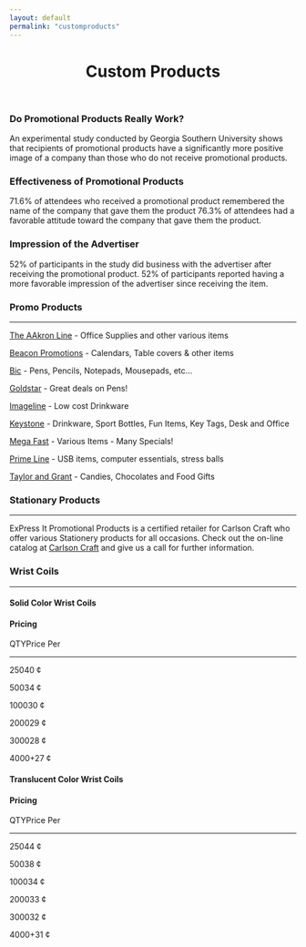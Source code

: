 ```yaml
---
layout: default
permalink: "customproducts"
---
```


<header class="site-header">
  <div class="underlay-promotional">
    <div class="title-head">
      <h1 class="site-title font1">Custom Products</h1>
    </div>
  </div>
</header>

<div class="containter customproducts-con"  id="promoproducts">

  <div class="col-md-4 promo-snippet">
    <h3 class="font1">Do Promotional Products Really Work?</h3>
    <p>An experimental study conducted by Georgia Southern University shows that recipients of promotional products have a significantly more positive image of a company than those who do not receive promotional products.</p>
  </div>

  <div class="col-md-4 promo-snippet">
    <h3 class="font1">Effectiveness of Promotional Products</h3>
    <p>71.6% of attendees who received a promotional product remembered the name of the company that gave them the product 76.3% of attendees had a favorable attitude toward the company that gave them the product.</p>
  </div>

  <div class="col-md-4 promo-snippet" id="Stationaryproducts">
    <h3 class="font1 need-break">Impression of the Advertiser</h3>
    <p>52% of participants in the study did business with the advertiser after receiving the promotional product. 52% of participants reported having a more favorable impression of the advertiser since receiving the item.</p>
  </div>


<div class="col-md-4 col-md-offset-1">
  <div class="list-title">
    <h3 class="font1">Promo Products</h3>
    <hr />
  </div>
  <div class="list-links">
    <p class="font1"><a href="http://www.aakronline.com/">The AAkron Line</a> - <span class="link-des">Office Supplies and other various items</span></p>
    <p class="font1"><a href="http://www.beaconpromotions.com/">Beacon Promotions</a> - <span class="link-des">Calendars, Table covers & other items</span></p>
    <p class="font1"><a href="https://online.bicgraphic.com/sites/bicgraphic/global_landing.html">Bic</a> - <span class="link-des">Pens, Pencils, Notepads, Mousepads, etc...</span></p>
    <p class="font1"><a href="http://www.goldstarpens.com/UI/Default.aspx">Goldstar</a> - <span class="link-des">Great deals on Pens!</span></p>
    <p class="font1"><a href="http://www.mugmonkey.com/">Imageline</a> - <span class="link-des">Low cost Drinkware</span></p>
    <p class="font1"><a href="http://www.keystoneline.com/">Keystone</a> - <span class="link-des">Drinkware, Sport Bottles, Fun Items, Key Tags, Desk and Office</span></p>
    <p class="font1"><a href="http://www.megafastline.com/">Mega Fast</a> - <span class="link-des">Various Items - Many Specials!</span></p>
    <p class="font1"><a href="http://www.primeline.com/">Prime Line</a> - <span class="link-des">USB items, computer essentials, stress balls</span></p>
    <p class="font1"><a href="http://www.chocolateinn.com//intro">Taylor and Grant</a> - <span class="link-des">Candies, Chocolates and Food Gifts</span></p>
  </div>
</div>

<div class="col-md-4 col-md-offset-1 stattt">
  <div class="stat">
    <h3 class="font1">Stationary Products</h3>
    <hr />
  </div>
  <div class="stat-snippet">
    <p>ExPress It Promotional Products is a certified retailer for Carlson Craft who offer various Stationery products for all occasions.
    Check out the on-line catalog at <a href="http://viewonly.carlsoncraft.com">Carlson Craft</a> and give us a call for further information.</p>
  </div>
</div>

  <div class="col-md-6 coil-title">
    <h3 class="font1" id="wristcoils">Wrist Coils</h3>
    <hr />
  </div>
  <div class="col-md-3 solid-coil">
    <div class="solid-price">
    <h4 class="font1 fade-out">Solid Color Wrist Coils</h4>
      <div class="fade-in font1 category-title">
        <h4>Pricing</h4>
        <p><span class="qty">QTY</span><span class="per">Price Per</span></p>
        <hr />
        <p><span class="qty2">250</span><span class="per2">40 &#162;</span></p>
        <p><span class="qty2">500</span><span class="per2">34 &#162;</span></p>
        <p><span class="qty2">1000</span><span class="per2">30 &#162;</span></p>
        <p><span class="qty2">2000</span><span class="per2">29 &#162;</span></p>
        <p><span class="qty2">3000</span><span class="per2">28 &#162;</span></p>
        <p><span class="qty2">4000+</span><span class="per2">27 &#162;</span></p>
      </div>
    </div>
  </div>

  <div class="col-md-3 trans-coil">
    <div class="trans-price">
    <h4 class="font1 fade-out">Translucent Color Wrist Coils</h4>
      <div class="fade-in font1 category-title">
        <h4>Pricing</h4>
        <p><span class="qty">QTY</span><span class="per">Price Per</span></p>
        <hr />
        <p><span class="qty2">250</span><span class="per2">44 &#162;</span></p>
        <p><span class="qty2">500</span><span class="per2">38 &#162;</span></p>
        <p><span class="qty2">1000</span><span class="per2">34 &#162;</span></p>
        <p><span class="qty2">2000</span><span class="per2">33 &#162;</span></p>
        <p><span class="qty2">3000</span><span class="per2">32 &#162;</span></p>
        <p><span class="qty2">4000+</span><span class="per2">31 &#162;</span></p>
      </div>
    </div>
  </div>

</div>
